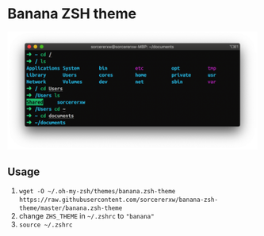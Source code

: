 # Banana ZSH theme

![screenshot](https://github.com/sorcererxw/banana-zsh-theme/raw/master/screenshot.png)

## Usage

1. `wget -O ~/.oh-my-zsh/themes/banana.zsh-theme https://raw.githubusercontent.com/sorcererxw/banana-zsh-theme/master/banana.zsh-theme`
2. change `ZHS_THEME` in `~/.zshrc` to `"banana"`
3. `source ~/.zshrc`
